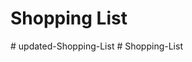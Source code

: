 # Shopping List 

#   u p d a t e d - S h o p p i n g - L i s t  
 #   S h o p p i n g - L i s t  
 